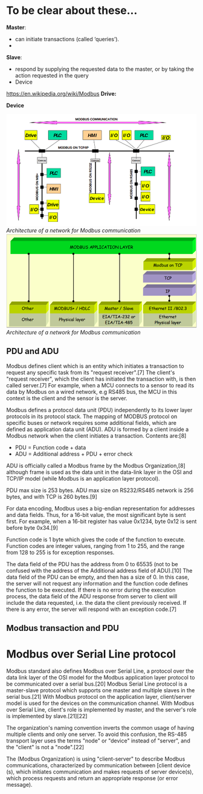 # To be clear about these...
**Master**:
- can initiate transactions (called ‘queries’).
- 
**Slave**:
- respond by supplying the requested data to the master, or by taking
the action requested in the query
- Device

https://en.wikipedia.org/wiki/Modbus
**Drive:**

**Device**

![alt text](image-16.png)
*Architecture of a network for Modbus communication*
![alt text](image-15.png)
*Architecture of a network for Modbus communication*

## PDU and ADU
Modbus defines client which is an entity which initiates a transaction to request any specific task from its "request receiver".[7] The client's "request receiver", which the client has initiated the transaction with, is then called server.[7] For example, when a MCU connects to a sensor to read its data by Modbus on a wired network, e.g RS485 bus, the MCU in this context is the client and the sensor is the server.

Modbus defines a protocol data unit (PDU) independently to its lower layer protocols in its protocol stack. The mapping of MODBUS protocol on specific buses or network requires some additional fields, which are defined as application data unit (ADU). ADU is formed by a client inside a Modbus network when the client initiates a transaction. Contents are:[8]

- PDU = Function code + data
- ADU = Additional address + PDU + error check

ADU is officially called a Modbus frame by the Modbus Organization,[8] although frame is used as the data unit in the data-link layer in the OSI and TCP/IP model (while Modbus is an application layer protocol).

PDU max size is 253 bytes. ADU max size on RS232/RS485 network is 256 bytes, and with TCP is 260 bytes.[9]

For data encoding, Modbus uses a big-endian representation for addresses and data fields. Thus, for a 16-bit value, the most significant byte is sent first. For example, when a 16-bit register has value 0x1234, byte 0x12 is sent before byte 0x34.[9]

Function code is 1 byte which gives the code of the function to execute. Function codes are integer values, ranging from 1 to 255, and the range from 128 to 255 is for exception responses.

The data field of the PDU has the address from 0 to 65535 (not to be confused with the address of the Additional address field of ADU).[10] The data field of the PDU can be empty, and then has a size of 0. In this case, the server will not request any information and the function code defines the function to be executed. If there is no error during the execution process, the data field of the ADU response from server to client will include the data requested, i.e. the data the client previously received. If there is any error, the server will respond with an exception code.[7]

## Modbus transaction and PDU


# Modbus over Serial Line protocol
Modbus standard also defines Modbus over Serial Line, a protocol over the data link layer of the OSI model for the Modbus application layer protocol to be communicated over a serial bus.[20] Modbus Serial Line protocol is a master-slave protocol which supports one master and multiple slaves in the serial bus.[21] With Modbus protocol on the application layer, client/server model is used for the devices on the communication channel. With Modbus over Serial Line, client's role is implemented by master, and the server's role is implemented by slave.[21][22]

The organization's naming convention inverts the common usage of having multiple clients and only one server. To avoid this confusion, the RS-485 transport layer uses the terms "node" or "device" instead of "server", and the "client" is not a "node".[22]

The (Modbus Organization) is using "client-server" to describe Modbus communications, characterized by communication between [client device (s), which initiates communication and makes requests of server device(s), which process requests and return an appropriate response (or error message).
